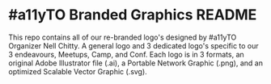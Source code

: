 # #a11yTO Branded Graphics README

This repo contains all of our re-branded logo's designed by #a11yTO Organizer Nell Chitty. A general logo and 3 dedicated logo's specific to our 3 endeavours, Meetups, Camp, and Conf. Each logo is in 3 formats, an original Adobe Illustrator file (.ai), a Portable Network Graphic (.png), and an optimized Scalable Vector Graphic (.svg).